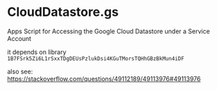 # CloudDatastore.gs
Apps Script for Accessing the Google Cloud Datastore under a Service Account

it depends on library `1B7FSrk5Zi6L1rSxxTDgDEUsPzlukDsi4KGuTMorsTQHhGBzBkMun4iDF`

also see: https://stackoverflow.com/questions/49112189/49113976#49113976


